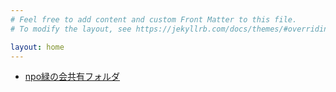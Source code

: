 ```yaml
---
# Feel free to add content and custom Front Matter to this file.
# To modify the layout, see https://jekyllrb.com/docs/themes/#overriding-theme-defaults

layout: home
---
```


- [npo緑の会共有フォルダ](https://www.notion.so/Personal-Home-a780f43dd5b342c39afd11a07bee3369#5736d1d08a6d4d4698674e88fb6ff2fc)
